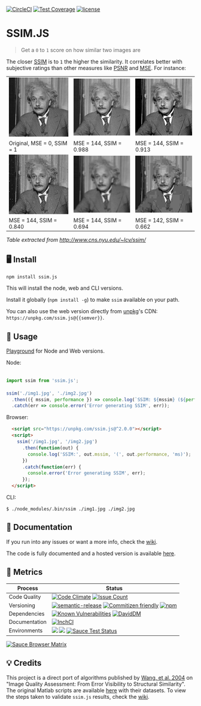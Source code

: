 [![CircleCI](https://circleci.com/gh/obartra/ssim/tree/master.svg?style=shield)](https://circleci.com/gh/obartra/ssim/tree/master) [![Test Coverage](https://codeclimate.com/github/obartra/ssim/badges/coverage.svg)](https://codeclimate.com/github/obartra/ssim/coverage) [![license](https://img.shields.io/github/license/mashape/apistatus.svg)](https://opensource.org/licenses/MIT)

# SSIM.JS

> Get a `0` to `1` score on how similar two images are

The closer [SSIM](https://en.wikipedia.org/wiki/Structural_similarity) is to `1` the higher the similarity. It correlates better with subjective ratings than other measures like [PSNR](https://en.wikipedia.org/wiki/Peak_signal-to-noise_ratio) and [MSE](https://en.wikipedia.org/wiki/Mean_squared_error). For instance:

|                                       |                                       |                                       |
| ------------------------------------  | ------------------------------------- | ------------------------------------- |
| ![](https://raw.githubusercontent.com/obartra/ssim/master/spec/samples/einstein/Q1.gif)    | ![](https://raw.githubusercontent.com/obartra/ssim/master/spec/samples/einstein/Q0988.gif) | ![](https://raw.githubusercontent.com/obartra/ssim/master/spec/samples/einstein/Q0913.gif) |
| Original, MSE = 0, SSIM = 1           | MSE = 144, SSIM = 0.988               | MSE = 144, SSIM = 0.913               |
| ![](https://raw.githubusercontent.com/obartra/ssim/master/spec/samples/einstein/Q0840.gif) | ![](https://raw.githubusercontent.com/obartra/ssim/master/spec/samples/einstein/Q0694.gif) | ![](https://raw.githubusercontent.com/obartra/ssim/master/spec/samples/einstein/Q0662.gif) |
| MSE = 144, SSIM = 0.840               | MSE = 144, SSIM = 0.694               | MSE = 142, SSIM = 0.662               |

*Table extracted from http://www.cns.nyu.edu/~lcv/ssim/*

## 🖥 Install

```shell
npm install ssim.js
```

This will install the node, web and CLI versions.

Install it globally (`npm install -g`) to make `ssim` available on your path.

You can also use the web version directly from [unpkg](https://unpkg.com)'s CDN: `https://unpkg.com/ssim.js@{{semver}}`.

## 📝 Usage

[Playground](https://ssim-comparison.gomix.me/) for Node and Web versions.

Node:

```javascript

import ssim from 'ssim.js';

ssim('./img1.jpg', './img2.jpg')
  .then(({ mssim, performance }) => console.log(`SSIM: ${mssim} (${performance}ms)`))
  .catch(err => console.error('Error generating SSIM', err));
```

Browser:

```html
  <script src="https://unpkg.com/ssim.js@^2.0.0"></script>
  <script>
    ssim('/img1.jpg', '/img2.jpg')
      .then(function(out) {
        console.log('SSIM:', out.mssim, '(', out.performance, 'ms)');
      })
      .catch(function(err) {
        console.error('Error generating SSIM', err);
      });
  </script>
```

CLI:

```shell
$ ./node_modules/.bin/ssim ./img1.jpg ./img2.jpg
```

## 📖 Documentation

If you run into any issues or want a more info, check the [wiki](https://github.com/obartra/ssim/wiki).

The code is fully documented and a hosted version is available [here](https://doclets.io/obartra/ssim/master).

## 🏁 Metrics

| Process       | Status    |
|---------------|-----------|
| Code Quality  | [![Code Climate](https://codeclimate.com/github/obartra/ssim/badges/gpa.svg)](https://codeclimate.com/github/obartra/ssim) [![Issue Count](https://codeclimate.com/github/obartra/ssim/badges/issue_count.svg)](https://codeclimate.com/github/obartra/ssim) |
| Versioning    | [![semantic-release](https://img.shields.io/badge/%20%20%F0%9F%93%A6%F0%9F%9A%80-semantic--release-e10079.svg)](https://github.com/semantic-release/semantic-release) [![Commitizen friendly](https://img.shields.io/badge/commitizen-friendly-brightgreen.svg)](http://commitizen.github.io/cz-cli/) [![npm](https://img.shields.io/npm/v/ssim.js.svg)](https://www.npmjs.com/package/ssim.js) |
| Dependencies  | [![Known Vulnerabilities](https://snyk.io/test/github/obartra/ssim/badge.svg)](https://snyk.io/test/github/obartra/ssim) [![DavidDM](https://david-dm.org/obartra/ssim.svg)](https://david-dm.org/obartra/ssim) |
| Documentation | [![InchCI](https://inch-ci.org/github/obartra/ssim.svg?branch=master)](https://inch-ci.org/github/obartra/ssim) |
| Environments  | ![](https://img.shields.io/badge/node-0.12-brightgreen.svg) ![](https://img.shields.io/badge/node-7.4-brightgreen.svg) [![Sauce Test Status](https://saucelabs.com/buildstatus/saucessim-master)](https://saucelabs.com/u/saucessim-master)|

[![Sauce Browser Matrix](https://saucelabs.com/browser-matrix/saucessim-master.svg)](https://saucelabs.com/u/saucessim-master)

## 💡 Credits

This project is a direct port of algorithms published by [Wang, et al. 2004](/assets/ssim.pdf) on "Image Quality Assessment: From Error Visibility to Structural Similarity". The original Matlab scripts are available [here](https://ece.uwaterloo.ca/~z70wang/research/iwssim/) with their datasets. To view the steps taken to validate `ssim.js` results, check the [wiki](https://github.com/obartra/ssim/wiki/Results-Validation).
